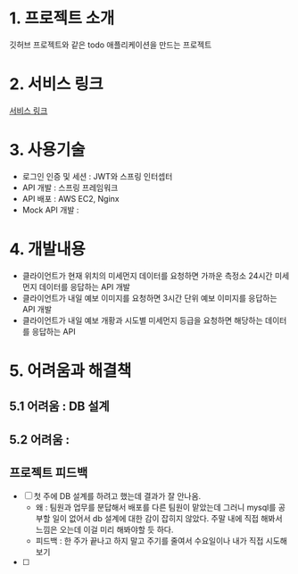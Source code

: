 # 1. 프로젝트 소개
깃허브 프로젝트와 같은 todo 애플리케이션을 만드는 프로젝트 

# 2. 서비스 링크
[서비스 링크]()

# 3. 사용기술
- 로그인 인증 및 세션 : JWT와 스프링 인터셉터
- API 개발 : 스프링 프레임워크
- API 배포 : AWS EC2, Nginx
- Mock API 개발 : 

# 4. 개발내용
- 클라이언트가 현재 위치의 미세먼지 데이터를 요청하면 가까운 측정소 24시간 미세먼지 데이터를 응답하는 API 개발 
- 클라이언트가 내일 예보 이미지를 요청하면 3시간 단위 예보 이미지를 응답하는 API 개발 
- 클라이언트가 내일 예보 개황과 시도별 미세먼지 등급을 요청하면 해당하는 데이터를 응답하는 API 

# 5. 어려움과 해결책
## 5.1 어려움 : DB 설계

## 5.2 어려움 : 

## 프로젝트 피드백
- [ ] 첫 주에 DB 설계를 하려고 했는데 결과가 잘 안나옴.
    - 왜 : 팀원과 업무를 분답해서 배포를 다른 팀원이 맡았는데 그러니 mysql를 공부할 일이 없어서 db 설계에 대한 감이 잡히지 않았다. 주말 내에 직접 해봐서 느낌은 오는데 이걸 미리 해봐야할 듯 하다.
    - 피드백 : 한 주가 끝나고 하지 말고 주기를 줄여서 수요일이나 내가 직접 시도해보기  
- [ ] 


